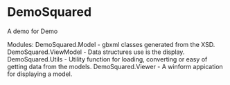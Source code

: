 # DemoSquared

A demo for Demo

Modules:
DemoSquared.Model - gbxml classes generated from the XSD.
DemoSquared.ViewModel - Data structures use is the display.
DemoSquared.Utils - Utility function for loading, converting or easy of getting data from the models.
DemoSquared.Viewer - A winform appication  for displaying a model.




